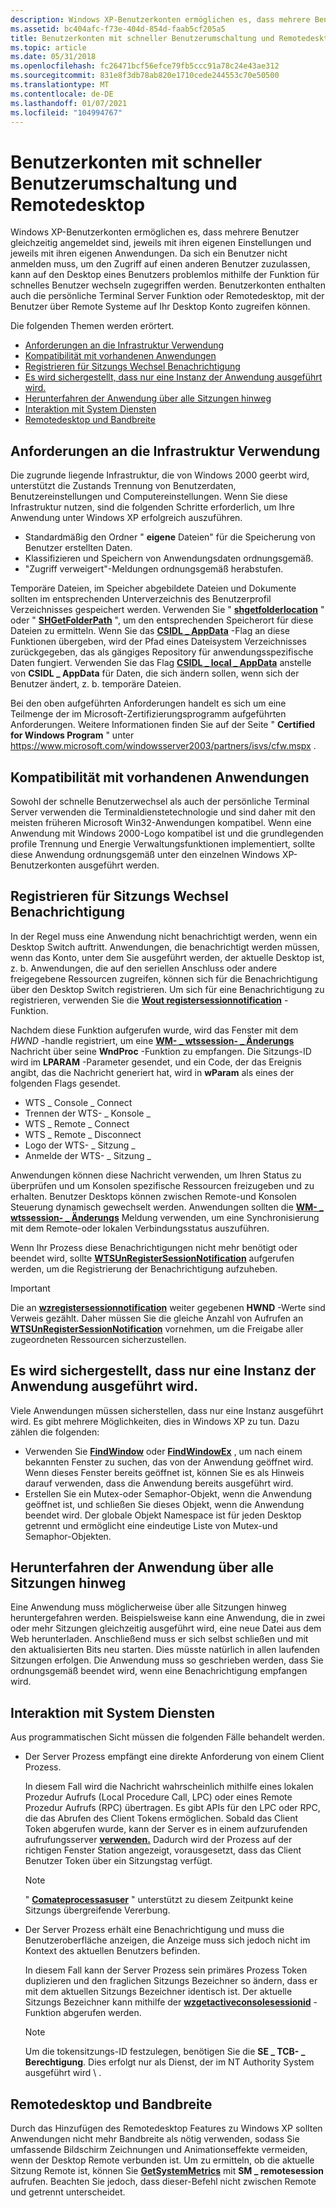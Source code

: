 ```yaml
---
description: Windows XP-Benutzerkonten ermöglichen es, dass mehrere Benutzer gleichzeitig angemeldet sind, jeweils mit ihren eigenen Einstellungen und jeweils mit ihren eigenen Anwendungen.
ms.assetid: bc404afc-f73e-404d-854d-faab5cf205a5
title: Benutzerkonten mit schneller Benutzerumschaltung und Remotedesktop
ms.topic: article
ms.date: 05/31/2018
ms.openlocfilehash: fc26471bcf56efce79fb5ccc91a78c24e43ae312
ms.sourcegitcommit: 831e8f3db78ab820e1710cede244553c70e50500
ms.translationtype: MT
ms.contentlocale: de-DE
ms.lasthandoff: 01/07/2021
ms.locfileid: "104994767"
---
```

# <a name="user-accounts-with-fast-user-switching-and-remote-desktop"></a>Benutzerkonten mit schneller Benutzerumschaltung und Remotedesktop

Windows XP-Benutzerkonten ermöglichen es, dass mehrere Benutzer gleichzeitig angemeldet sind, jeweils mit ihren eigenen Einstellungen und jeweils mit ihren eigenen Anwendungen. Da sich ein Benutzer nicht anmelden muss, um den Zugriff auf einen anderen Benutzer zuzulassen, kann auf den Desktop eines Benutzers problemlos mithilfe der Funktion für schnelles Benutzer wechseln zugegriffen werden. Benutzerkonten enthalten auch die persönliche Terminal Server Funktion oder Remotedesktop, mit der Benutzer über Remote Systeme auf Ihr Desktop Konto zugreifen können.

Die folgenden Themen werden erörtert.

-   [Anforderungen an die Infrastruktur Verwendung](#infrastructure-usage-requirements)
-   [Kompatibilität mit vorhandenen Anwendungen](#compatibility-with-existing-applications)
-   [Registrieren für Sitzungs Wechsel Benachrichtigung](#registering-for-session-switching-notification)
-   [Es wird sichergestellt, dass nur eine Instanz der Anwendung ausgeführt wird.](#ensuring-only-one-instance-of-your-application-is-running)
-   [Herunterfahren der Anwendung über alle Sitzungen hinweg](#shutting-down-your-application-across-all-sessions)
-   [Interaktion mit System Diensten](#interaction-with-system-services)
-   [Remotedesktop und Bandbreite](#remote-desktop-and-bandwidth)

## <a name="infrastructure-usage-requirements"></a>Anforderungen an die Infrastruktur Verwendung

Die zugrunde liegende Infrastruktur, die von Windows 2000 geerbt wird, unterstützt die Zustands Trennung von Benutzerdaten, Benutzereinstellungen und Computereinstellungen. Wenn Sie diese Infrastruktur nutzen, sind die folgenden Schritte erforderlich, um Ihre Anwendung unter Windows XP erfolgreich auszuführen.

-   Standardmäßig den Ordner " **eigene** Dateien" für die Speicherung von Benutzer erstellten Daten.
-   Klassifizieren und Speichern von Anwendungsdaten ordnungsgemäß.
-   "Zugriff verweigert"-Meldungen ordnungsgemäß herabstufen.

Temporäre Dateien, im Speicher abgebildete Dateien und Dokumente sollten im entsprechenden Unterverzeichnis des Benutzerprofil Verzeichnisses gespeichert werden. Verwenden Sie " [**shgetfolderlocation**](/windows/desktop/api/shlobj_core/nf-shlobj_core-shgetfolderlocation) " oder " [**SHGetFolderPath**](/windows/desktop/api/shlobj_core/nf-shlobj_core-shgetfolderpatha) ", um den entsprechenden Speicherort für diese Dateien zu ermitteln. Wenn Sie das [**CSIDL \_ AppData**](csidl.md) -Flag an diese Funktionen übergeben, wird der Pfad eines Dateisystem Verzeichnisses zurückgegeben, das als gängiges Repository für anwendungsspezifische Daten fungiert. Verwenden Sie das Flag [**CSIDL \_ local \_ AppData**](csidl.md) anstelle von **CSIDL \_ AppData** für Daten, die sich ändern sollen, wenn sich der Benutzer ändert, z. b. temporäre Dateien.

Bei den oben aufgeführten Anforderungen handelt es sich um eine Teilmenge der im Microsoft-Zertifizierungsprogramm aufgeführten Anforderungen. Weitere Informationen finden Sie auf der Seite " **Certified for Windows Program** " unter https://www.microsoft.com/windowsserver2003/partners/isvs/cfw.mspx .

## <a name="compatibility-with-existing-applications"></a>Kompatibilität mit vorhandenen Anwendungen

Sowohl der schnelle Benutzerwechsel als auch der persönliche Terminal Server verwenden die Terminaldienstetechnologie und sind daher mit den meisten früheren Microsoft Win32-Anwendungen kompatibel. Wenn eine Anwendung mit Windows 2000-Logo kompatibel ist und die grundlegenden profile Trennung und Energie Verwaltungsfunktionen implementiert, sollte diese Anwendung ordnungsgemäß unter den einzelnen Windows XP-Benutzerkonten ausgeführt werden.

## <a name="registering-for-session-switching-notification"></a>Registrieren für Sitzungs Wechsel Benachrichtigung

In der Regel muss eine Anwendung nicht benachrichtigt werden, wenn ein Desktop Switch auftritt. Anwendungen, die benachrichtigt werden müssen, wenn das Konto, unter dem Sie ausgeführt werden, der aktuelle Desktop ist, z. b. Anwendungen, die auf den seriellen Anschluss oder andere freigegebene Ressourcen zugreifen, können sich für die Benachrichtigung über den Desktop Switch registrieren. Um sich für eine Benachrichtigung zu registrieren, verwenden Sie die [**Wout registersessionnotification**](/windows/win32/api/wtsapi32/nf-wtsapi32-wtsregistersessionnotification) -Funktion.

Nachdem diese Funktion aufgerufen wurde, wird das Fenster mit dem *HWND* -handle registriert, um eine [**WM- \_ wtssession- \_ Änderungs**](../termserv/wm-wtssession-change.md) Nachricht über seine **WndProc** -Funktion zu empfangen. Die Sitzungs-ID wird im **LPARAM** -Parameter gesendet, und ein Code, der das Ereignis angibt, das die Nachricht generiert hat, wird in **wParam** als eines der folgenden Flags gesendet.

-   WTS \_ Console \_ Connect
-   Trennen der WTS- \_ Konsole \_
-   WTS \_ Remote \_ Connect
-   WTS \_ Remote \_ Disconnect
-   Logo der WTS- \_ Sitzung \_
-   Anmelde der WTS- \_ Sitzung \_

Anwendungen können diese Nachricht verwenden, um Ihren Status zu überprüfen und um Konsolen spezifische Ressourcen freizugeben und zu erhalten. Benutzer Desktops können zwischen Remote-und Konsolen Steuerung dynamisch gewechselt werden. Anwendungen sollten die [**WM- \_ wtssession- \_ Änderungs**](../termserv/wm-wtssession-change.md) Meldung verwenden, um eine Synchronisierung mit dem Remote-oder lokalen Verbindungsstatus auszuführen.

Wenn Ihr Prozess diese Benachrichtigungen nicht mehr benötigt oder beendet wird, sollte [**WTSUnRegisterSessionNotification**](/windows/win32/api/wtsapi32/nf-wtsapi32-wtsunregistersessionnotification) aufgerufen werden, um die Registrierung der Benachrichtigung aufzuheben.

> [!IMPORTANT]
> Die an [**wzregistersessionnotification**](/windows/win32/api/wtsapi32/nf-wtsapi32-wtsregistersessionnotification) weiter gegebenen **HWND** -Werte sind Verweis gezählt. Daher müssen Sie die gleiche Anzahl von Aufrufen an [**WTSUnRegisterSessionNotification**](/windows/win32/api/wtsapi32/nf-wtsapi32-wtsunregistersessionnotification) vornehmen, um die Freigabe aller zugeordneten Ressourcen sicherzustellen.

 

## <a name="ensuring-only-one-instance-of-your-application-is-running"></a>Es wird sichergestellt, dass nur eine Instanz der Anwendung ausgeführt wird.

Viele Anwendungen müssen sicherstellen, dass nur eine Instanz ausgeführt wird. Es gibt mehrere Möglichkeiten, dies in Windows XP zu tun. Dazu zählen die folgenden:

-   Verwenden Sie [**FindWindow**](/windows/win32/api/winuser/nf-winuser-findwindowa) oder [**FindWindowEx**](/windows/win32/api/winuser/nf-winuser-findwindowexa) , um nach einem bekannten Fenster zu suchen, das von der Anwendung geöffnet wird. Wenn dieses Fenster bereits geöffnet ist, können Sie es als Hinweis darauf verwenden, dass die Anwendung bereits ausgeführt wird.
-   Erstellen Sie ein Mutex-oder Semaphor-Objekt, wenn die Anwendung geöffnet ist, und schließen Sie dieses Objekt, wenn die Anwendung beendet wird. Der globale Objekt Namespace ist für jeden Desktop getrennt und ermöglicht eine eindeutige Liste von Mutex-und Semaphor-Objekten.

## <a name="shutting-down-your-application-across-all-sessions"></a>Herunterfahren der Anwendung über alle Sitzungen hinweg

Eine Anwendung muss möglicherweise über alle Sitzungen hinweg heruntergefahren werden. Beispielsweise kann eine Anwendung, die in zwei oder mehr Sitzungen gleichzeitig ausgeführt wird, eine neue Datei aus dem Web herunterladen. Anschließend muss er sich selbst schließen und mit den aktualisierten Bits neu starten. Dies müsste natürlich in allen laufenden Sitzungen erfolgen. Die Anwendung muss so geschrieben werden, dass Sie ordnungsgemäß beendet wird, wenn eine Benachrichtigung empfangen wird.

## <a name="interaction-with-system-services"></a>Interaktion mit System Diensten

Aus programmatischen Sicht müssen die folgenden Fälle behandelt werden.

-   Der Server Prozess empfängt eine direkte Anforderung von einem Client Prozess.

    In diesem Fall wird die Nachricht wahrscheinlich mithilfe eines lokalen Prozedur Aufrufs (Local Procedure Call, LPC) oder eines Remote Prozedur Aufrufs (RPC) übertragen. Es gibt APIs für den LPC oder RPC, die das Abrufen des Client Tokens ermöglichen. Sobald das Client Token abgerufen wurde, kann der Server es in einem aufzurufenden aufrufungsserver [**verwenden.**](/windows/win32/api/processthreadsapi/nf-processthreadsapi-createprocessasusera) Dadurch wird der Prozess auf der richtigen Fenster Station angezeigt, vorausgesetzt, dass das Client Benutzer Token über ein Sitzungstag verfügt.

    > [!Note]  
    > " [**Comateprocessasuser**](/windows/win32/api/processthreadsapi/nf-processthreadsapi-createprocessasusera) " unterstützt zu diesem Zeitpunkt keine Sitzungs übergreifende Vererbung.

     

-   Der Server Prozess erhält eine Benachrichtigung und muss die Benutzeroberfläche anzeigen, die Anzeige muss sich jedoch nicht im Kontext des aktuellen Benutzers befinden.

    In diesem Fall kann der Server Prozess sein primäres Prozess Token duplizieren und den fraglichen Sitzungs Bezeichner so ändern, dass er mit dem aktuellen Sitzungs Bezeichner identisch ist. Der aktuelle Sitzungs Bezeichner kann mithilfe der [**wzgetactiveconsolesessionid**](/windows/win32/api/winbase/nf-winbase-wtsgetactiveconsolesessionid) -Funktion abgerufen werden.

    > [!Note]  
    > Um die tokensitzungs-ID festzulegen, benötigen Sie die **SE \_ TCB- \_ Berechtigung**. Dies erfolgt nur als Dienst, der im NT Authority System ausgeführt wird \\ .

     

## <a name="remote-desktop-and-bandwidth"></a>Remotedesktop und Bandbreite

Durch das Hinzufügen des Remotedesktop Features zu Windows XP sollten Anwendungen nicht mehr Bandbreite als nötig verwenden, sodass Sie umfassende Bildschirm Zeichnungen und Animationseffekte vermeiden, wenn der Desktop Remote verbunden ist. Um zu ermitteln, ob die aktuelle Sitzung Remote ist, können Sie [**GetSystemMetrics**](/windows/win32/api/winuser/nf-winuser-getsystemmetrics) mit **SM \_ remotesession** aufrufen. Beachten Sie jedoch, dass dieser-Befehl nicht zwischen Remote und getrennt unterscheidet.

 

 
